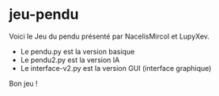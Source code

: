 # jeu-pendu
Voici le Jeu du pendu présenté par NacelisMircol et LupyXev.

- Le pendu.py est la version basique
- Le pendu2.py est la version IA
- Le interface-v2.py est la version GUI (interface graphique)

Bon jeu !
